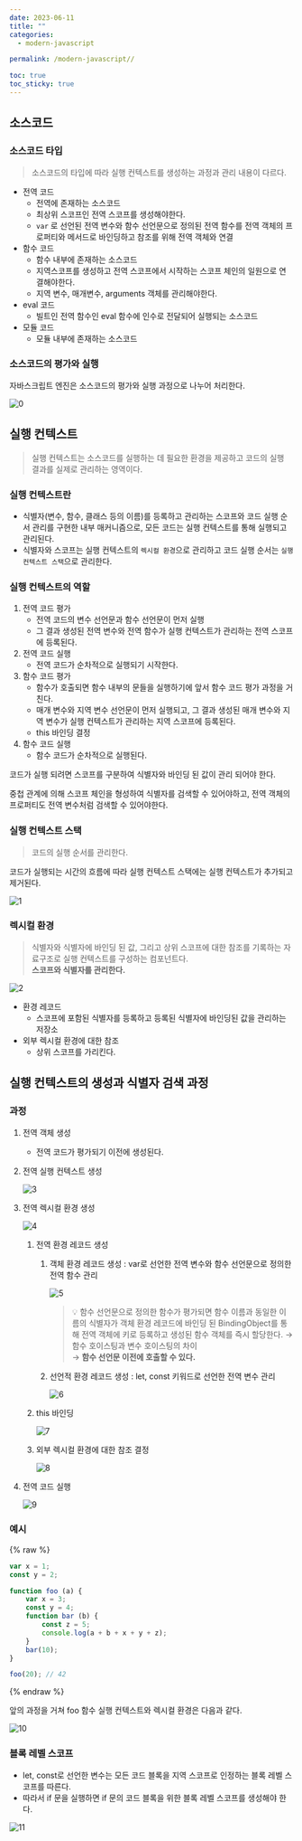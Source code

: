 ```yaml
---
date: 2023-06-11
title: ""
categories:
  - modern-javascript

permalink: /modern-javascript//

toc: true
toc_sticky: true
---
```



## 소스코드


### 소스코드 타입


> 소스코드의 타입에 따라 실행 컨텍스트를 생성하는 과정과 관리 내용이 다르다.

- 전역 코드
	- 전역에 존재하는 소스코드
	- 최상위 스코프인 전역 스코프를 생성해야한다.
	- `var` 로 선언된 전역 변수와 함수 선언문으로 정의된 전역 함수를 전역 객체의 프로퍼티와 메서드로 바인딩하고 참조를 위해 전역 객체와 연결
- 함수 코드
	- 함수 내부에 존재하는 소스코드
	- 지역스코프를 생성하고 전역 스코프에서 시작하는 스코프 체인의 일원으로 연결해야한다.
	- 지역 변수, 매개변수, arguments 객체를 관리해야한다.
- eval 코드
	- 빌트인 전역 함수인 eval 함수에 인수로 전달되어 실행되는 소스코드
- 모듈 코드
	- 모듈 내부에 존재하는 소스코드

### 소스코드의 평가와 실행


자바스크립트 엔진은 소스코드의 평가와 실행 과정으로 나누어 처리한다.


![0](/assets/img/2023-06-11-.md/0.png)


## 실행 컨텍스트


> 실행 컨텍스트는 소스코드를 실행하는 데 필요한 환경을 제공하고 코드의 실행 결과를 실제로 관리하는 영역이다.


### 실행 컨텍스트란

- 식별자(변수, 함수, 클래스 등의 이름)를 등록하고 관리하는 스코프와 코드 실행 순서 관리를 구현한 내부 매커니즘으로, 모든 코드는 실행 컨텍스트를 통해 실행되고 관리된다.
- 식별자와 스코프는 실행 컨텍스트의 `렉시컬 환경`으로 관리하고 코드 실행 순서는 `실행 컨텍스트 스택`으로 관리한다.

### 실행 컨텍스트의 역할

1. 전역 코드 평가
	- 전역 코드의 변수 선언문과 함수 선언문이 먼저 실행
	- 그 결과 생성된 전역 변수와 전역 함수가 실행 컨텍스트가 관리하는 전역 스코프에 등록된다.
2. 전역 코드 실행
	- 전역 코드가 순차적으로 실행되기 시작한다.
3. 함수 코드 평가
	- 함수가 호출되면 함수 내부의 문들을 실행하기에 앞서 함수 코드 평가 과정을 거친다.
	- 매개 변수와 지역 변수 선언문이 먼저 실행되고, 그 결과 생성된 매개 변수와 지역 변수가 실행 컨텍스트가 관리하는 지역 스코프에 등록된다.
	- this 바인딩 결정
4. 함수 코드 실행
	- 함수 코드가 순차적으로 실행된다.

코드가 실행 되려면 스코프를 구분하여 식별자와 바인딩 된 값이 관리 되어야 한다.


중첩 관계에 의해 스코프 체인을 형성하여 식별자를 검색할 수 있어야하고, 전역 객체의 프로퍼티도 전역 변수처럼 검색할 수 있어야한다.


### 실행 컨텍스트 스택


> 코드의 실행 순서를 관리한다.


코드가 실행되는 시간의 흐름에 따라 실행 컨텍스트 스택에는 실행 컨텍스트가 추가되고 제거된다.


![1](/assets/img/2023-06-11-.md/1.png)


### 렉시컬 환경


> 식별자와 식별자에 바인딩 된 값, 그리고 상위 스코프에 대한 참조를 기록하는 자료구조로 실행 컨텍스트를 구성하는 컴포넌트다.  
> **스코프와 식별자를 관리한다.**


![2](/assets/img/2023-06-11-.md/2.png)

- 환경 레코드
	- 스코프에 포함된 식별자를 등록하고 등록된 식별자에 바인딩된 값을 관리하는 저장소
- 외부 렉시컬 환경에 대한 참조
	- 상위 스코프를 가리킨다.

## 실행 컨텍스트의 생성과 식별자 검색 과정


### 과정

1. 전역 객체 생성
	- 전역 코드가 평가되기 이전에 생성된다.
2. 전역 실행 컨텍스트 생성

	![3](/assets/img/2023-06-11-.md/3.png)

3. 전역 렉시컬 환경 생성

	![4](/assets/img/2023-06-11-.md/4.png)

	1. 전역 환경 레코드 생성
		1. 객체 환경 레코드 생성 : var로 선언한 전역 변수와 함수 선언문으로 정의한 전역 함수 관리

			![5](/assets/img/2023-06-11-.md/5.png)


			> 💡 함수 선언문으로 정의한 함수가 평가되면 함수 이름과 동일한 이름의 식별자가 객체 환경 레코드에 바인딩 된 BindingObject를 통해 전역 객체에 키로 등록하고 생성된 함수 객체를 즉시 할당한다. → 함수 호이스팅과 변수 호이스팅의 차이   
			> → **함수 선언문 이전에 호출할 수 있다.**

		2. 선언적 환경 레코드 생성 : let, const 키워드로 선언한 전역 변수 관리

			![6](/assets/img/2023-06-11-.md/6.png)

	2. this 바인딩

		![7](/assets/img/2023-06-11-.md/7.png)

	3. 외부 렉시컬 환경에 대한 참조 결정

		![8](/assets/img/2023-06-11-.md/8.png)

4. 전역 코드 실행

	![9](/assets/img/2023-06-11-.md/9.png)


### 예시
{% raw %}

```javascript
var x = 1;
const y = 2;

function foo (a) { 
	var x = 3;
	const y = 4;
	function bar (b) { 
		const z = 5;
		console.log(a + b + x + y + z);
	} 
	bar(10);
}

foo(20); // 42
```
{% endraw %}


앞의 과정을 거쳐 foo 함수 실행 컨텍스트와 렉시컬 환경은 다음과 같다.


![10](/assets/img/2023-06-11-.md/10.png)


### 블록 레벨 스코프

- let, const로 선언한 변수는 모든 코드 블록을 지역 스코프로 인정하는 블록 레벨 스코프를 따른다.
- 따라서 if 문을 실행하면 if 문의 코드 블록을 위한 블록 레벨 스코프를 생성해야 한다.

![11](/assets/img/2023-06-11-.md/11.png)

